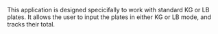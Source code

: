 This application is designed specicifally to work with standard KG or LB plates. It allows the user to input the plates in either KG or LB mode, and tracks their total.
